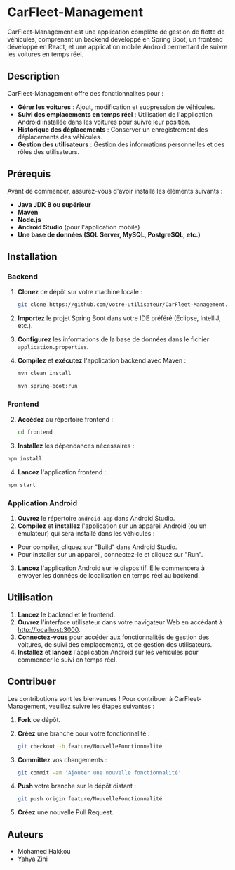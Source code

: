 # CarFleet-Management

CarFleet-Management est une application complète de gestion de flotte de véhicules, comprenant un backend développé en Spring Boot, un frontend développé en React, et une application mobile Android permettant de suivre les voitures en temps réel.

## Description

CarFleet-Management offre des fonctionnalités pour :
- **Gérer les voitures** : Ajout, modification et suppression de véhicules.
- **Suivi des emplacements en temps réel** : Utilisation de l'application Android installée dans les voitures pour suivre leur position.
- **Historique des déplacements** : Conserver un enregistrement des déplacements des véhicules.
- **Gestion des utilisateurs** : Gestion des informations personnelles et des rôles des utilisateurs.

## Prérequis

Avant de commencer, assurez-vous d'avoir installé les éléments suivants :

- **Java JDK 8 ou supérieur**
- **Maven**
- **Node.js**
- **Android Studio** (pour l'application mobile)
- **Une base de données (SQL Server, MySQL, PostgreSQL, etc.)**

## Installation

### Backend

1. **Clonez** ce dépôt sur votre machine locale :
   ```bash
   git clone https://github.com/votre-utilisateur/CarFleet-Management.git
2. **Importez** le projet Spring Boot dans votre IDE préféré (Eclipse, IntelliJ, etc.).
3. **Configurez** les informations de la base de données dans le fichier `application.properties`.
4. **Compilez** et **exécutez** l'application backend avec Maven :

   ```bash
   mvn clean install
   ```

   ```bash
   mvn spring-boot:run
   ```

### Frontend

2. **Accédez** au répertoire frontend :
   ```bash
   cd frontend
    ```
3.  **Installez** les dépendances nécessaires :
   ```bash
   npm install
   ```
4.  **Lancez** l'application frontend :
   ```bash
   npm start
   ```

### Application Android

1. **Ouvrez** le répertoire `android-app` dans Android Studio.
2. **Compilez** et **installez** l'application sur un appareil Android (ou un émulateur) qui sera installé dans les véhicules :
- Pour compiler, cliquez sur "Build" dans Android Studio.
- Pour installer sur un appareil, connectez-le et cliquez sur "Run".
3. **Lancez** l'application Android sur le dispositif. Elle commencera à envoyer les données de localisation en temps réel au backend.

## Utilisation

1. **Lancez** le backend et le frontend.
2. **Ouvrez** l'interface utilisateur dans votre navigateur Web en accédant à [http://localhost:3000](http://localhost:3000).
3. **Connectez-vous** pour accéder aux fonctionnalités de gestion des voitures, de suivi des emplacements, et de gestion des utilisateurs.
4. **Installez** et **lancez** l'application Android sur les véhicules pour commencer le suivi en temps réel.

## Contribuer

Les contributions sont les bienvenues ! Pour contribuer à CarFleet-Management, veuillez suivre les étapes suivantes :

1. **Fork** ce dépôt.
2. **Créez** une branche pour votre fonctionnalité :
   ```bash
   git checkout -b feature/NouvelleFonctionnalité
   ```
   
3. **Committez** vos changements :

   ```bash
   git commit -am 'Ajouter une nouvelle fonctionnalité'
   ```
   
4. **Push** votre branche sur le dépôt distant :

   ```bash
   git push origin feature/NouvelleFonctionnalité
   ```
5. **Créez** une nouvelle Pull Request.

## Auteurs

- Mohamed Hakkou
- Yahya Zini

